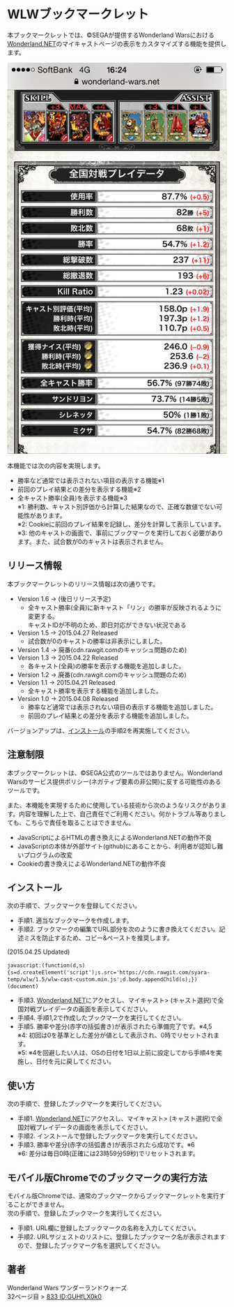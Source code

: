 WLWブックマークレット
====

本ブックマークレットでは、&copy;SEGAが提供するWonderland Warsにおける[Wonderland.NET](https://wonderland-wars.net/)のマイキャストページの表示をカスタマイズする機能を提供します。

![SAMPLE](sample.png)

本機能では次の内容を実現します。
* 勝率など通常では表示されない項目の表示する機能※1  
* 前回のプレイ結果との差分を表示する機能※2  
* 全キャスト勝率(全員)を表示する機能※3  
※1: 勝利数、キャスト別評価から計算した結果なので、正確な数値でない可能性があります。  
※2: Cookieに前回のプレイ結果を記録し、差分を計算して表示しています。  
※3: 他のキャストの画面で、事前にブックマークを実行しておく必要があります。また、試合数が0のキャストは表示されません。

## リリース情報

本ブックマークレットのリリース情報は次の通りです。

* Version 1.6 -> (後日リリース予定)
  * 全キャスト勝率(全員)に新キャスト「リン」の勝率が反映されるように変更する。  
  キャストIDが不明のため、即日対応ができない状況である
* Version 1.5 -> 2015.04.27 Released
  * 試合数が0のキャストの勝率は非表示にしました。  
* Version 1.4 -> 廃番(cdn.rawgit.comのキャッシュ問題のため)
* Version 1.3 -> 2015.04.22 Released
  * 各キャスト(全員)の勝率を表示する機能を追加しました。  
* Version 1.2 -> 廃番(cdn.rawgit.comのキャッシュ問題のため)
* Version 1.1 -> 2015.04.21 Released  
  * 全キャスト勝率を表示する機能を追加しました。
* Version 1.0 -> 2015.04.08 Released
  * 勝率など通常では表示されない項目の表示する機能を追加しました。  
  * 前回のプレイ結果との差分を表示する機能を追加しました。  

バージョンアップは、[インストール](#インストール)の手順2を再実施してください。

## 注意制限

本ブックマークレットは、&copy;SEGA公式のツールではありません。Wonderland Warsのサービス提供ポリシー(ネガティブ要素の非公開)に反する可能性のあるツールです。

また、本機能を実現するために使用している技術から次のようなリスクがあります。内容を理解した上で、自己責任でご利用ください。何かトラブル等ありましても、こちらで責任を取ることはできません。

* JavaScriptによるHTMLの書き換えによるWonderland.NETの動作不良
* JavaScriptの本体が外部サイト(github)にあることから、利用者が認知し難いプログラムの改変  
* Cookieの書き換えによるWonderland.NETの動作不良  

## インストール

次の手順で、ブックマークを登録してください。

* 手順1. 適当なブックマークを作成します。
* 手順2. ブックマークの編集でURL部分を次のように書き換えてください。記述ミスを防止するため、コピー&ペーストを推奨します。  

(2015.04.25 Updated)  
```
javascript:(function(d,s){s=d.createElement('script');s.src='https://cdn.rawgit.com/syara-temp/wlw/1.5/wlw-cast-custom.min.js';d.body.appendChild(s);})(document)
```
* 手順3. [Wonderland.NET](https://wonderland-wars.net/)にアクセスし、マイキャスト> (キャスト選択)で全国対戦プレイデータの画面を表示してください。
* 手順4. 手順1,2で作成したブックマークを実行してください。  
* 手順5. 勝率や差分(赤字の括弧書き)が表示されたら準備完了です。※4,5  
※4: 初回は0を基準とした差分が値として表示され、0時でリセットされます。  
※5: ※4を回避したい人は、OSの日付を1日以上前に設定してから手順4を実施し、日付を元に戻してください。  

## 使い方

次の手順で、登録したブックマークを実行してください。

* 手順1. [Wonderland.NET](https://wonderland-wars.net/)にアクセスし、マイキャスト> (キャスト選択)で全国対戦プレイデータの画面を表示してください。  
* 手順2. インストールで登録したブックマークを実行してください。  
* 手順3. 勝率や差分(赤字の括弧書き)が表示されたら成功です。※6  
※6: 差分は毎日0時(正確には23時59分59秒)でリセットされます。

## モバイル版Chromeでのブックマークの実行方法

モバイル版Chromeでは、通常のブックマークからブックマークレットを実行することができません。  
次の手順で、登録したブックマークを実行してください。

* 手順1. URL欄に登録したブックマークの名称を入力してください。  
* 手順2. URLサジェストのリストに、登録したブックマーク名が表示されますので、登録したブックマーク名を選択してください。  

## 著者

Wonderland Wars ワンダーランドウォーズ  
32ページ目 > [833 ID:GUHfLX0k0](https://github.com/syara-temp/wlw)
